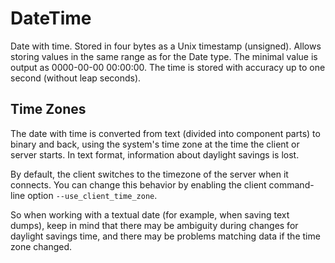 # DateTime

Date with time. Stored in four bytes as a Unix timestamp (unsigned). Allows storing values in the same range as for the Date type. The minimal value is output as 0000-00-00 00:00:00.
The time is stored with accuracy up to one second (without leap seconds).

## Time Zones

The date with time is converted from text (divided into component parts) to binary and back, using the system's time zone at the time the client or server starts. In text format, information about daylight savings is lost.

By default, the client switches to the timezone of the server when it connects. You can change this behavior by enabling the client command-line option `--use_client_time_zone`.

So when working with a textual date (for example, when saving text dumps), keep in mind that there may be ambiguity during changes for daylight savings time, and there may be problems matching data if the time zone changed.

